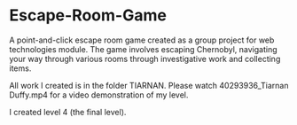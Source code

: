 # Escape-Room-Game
A point-and-click escape room game created as a group project for web technologies module.
The game involves escaping Chernobyl, navigating your way through various rooms through investigative work and collecting items.

All work I created is in the folder TIARNAN.
Please watch 40293936_Tiarnan Duffy.mp4 for a video demonstration of my level.

I created level 4 (the final level).
